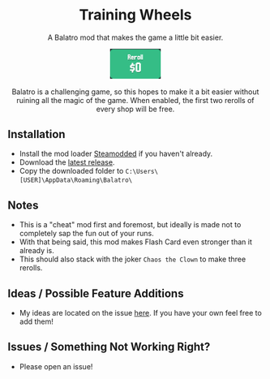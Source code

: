 <h1 align="center">Training Wheels</h1>
<p align="center">A Balatro mod that makes the game a little bit easier.</p>

<p align="center"><img src="img/reroll.png" style="width:20%" /></p>
  
<p align="center">Balatro is a challenging game, so this hopes to make it a bit easier without ruining all the magic of the game. When enabled, the first two rerolls of every shop will be free.</p>

## Installation

 - Install the mod loader [Steamodded](https://github.com/Steamopollys/Steamodded) if you haven't already. 
 - Download the [latest release](https://github.com/GoldenLumia/TrainingWheels/releases/latest).
 - Copy the downloaded folder to `C:\Users\[USER]\AppData\Roaming\Balatro\`

## Notes

 - This is a "cheat" mod first and foremost, but ideally is made not to completely sap the fun out of your runs.
 - With that being said, this mod makes Flash Card even stronger than it already is.
 - This should also stack with the joker `Chaos the Clown` to make three rerolls.

## Ideas / Possible Feature Additions
 - My ideas are located on the issue [here](https://github.com/GoldenLumia/TrainingWheels/issues/1). If you have your own feel free to add them!

## Issues / Something Not Working Right?
 - Please open an issue! 
